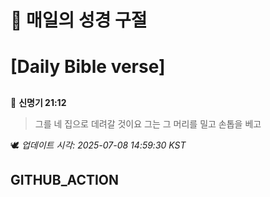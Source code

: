 # 🙏 매일의 성경 구절
# [Daily Bible verse]
##
<!-- START_BIBLE_VERSE -->
📖 **신명기 21:12**
> 그를 네 집으로 데려갈 것이요 그는 그 머리를 밀고 손톱을 베고

🕊️ _업데이트 시각: 2025-07-08 14:59:30 KST_
  <!-- END_BIBLE_VERSE -->
## GITHUB_ACTION
